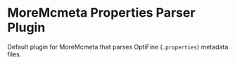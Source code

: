 # MoreMcmeta Properties Parser Plugin

Default plugin for MoreMcmeta that parses OptiFine (`.properties`) metadata files.
